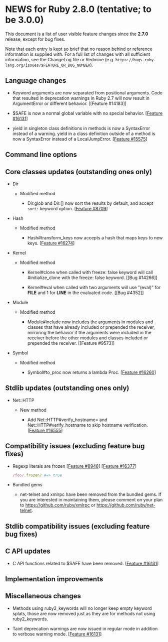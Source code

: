# NEWS for Ruby 2.8.0 (tentative; to be 3.0.0)

This document is a list of user visible feature changes
since the **2.7.0** release, except for bug fixes.

Note that each entry is kept so brief that no reason behind or reference
information is supplied with.  For a full list of changes with all
sufficient information, see the ChangeLog file or Redmine
(e.g. `https://bugs.ruby-lang.org/issues/$FEATURE_OR_BUG_NUMBER`).

## Language changes

* Keyword arguments are now separated from positional arguments.
  Code that resulted in deprecation warnings in Ruby 2.7 will now
  result in ArgumentError or different behavior. [[Feature #14183]]

* $SAFE is now a normal global variable with no special behavior.
  [[Feature #16131]]

* yield in singleton class definitions in methods is now a SyntaxError
  instead of a warning. yield in a class definition outside of a method
  is now a SyntaxError instead of a LocalJumpError.  [[Feature #15575]]

## Command line options

## Core classes updates (outstanding ones only)

* Dir

    * Modified method

        * Dir.glob and Dir.[] now sort the results by default, and
          accept `sort:` keyword option.  [[Feature #8709]]

* Hash

    * Modified method

        * Hash#transform_keys now accepts a hash that maps keys to new
          keys.  [[Feature #16274]]

* Kernel

    * Modified method

        * Kernel#clone when called with freeze: false keyword will call
          #initialize_clone with the freeze: false keyword.
          [[Bug #14266]]

        * Kernel#eval when called with two arguments will use "(eval)"
          for __FILE__ and 1 for __LINE__ in the evaluated code.
          [[Bug #4352]]

* Module

    * Modified method

        * Module#include now includes the arguments in modules and
          classes that have already included or prepended the receiver,
          mirroring the behavior if the arguments were included in the
          receiver before the other modules and classes included or
          prepended the receiver.  [[Feature #9573]]

* Symbol

    * Modified method

        * Symbol#to_proc now returns a lambda Proc.
          [[Feature #16260]]

## Stdlib updates (outstanding ones only)

* Net::HTTP

    * New method

        * Add Net::HTTP#verify_hostname= and Net::HTTP#verify_hostname
          to skip hostname verification.  [[Feature #16555]]

## Compatibility issues (excluding feature bug fixes)

* Regexp literals are frozen [[Feature #8948]] [[Feature #16377]]

    ```ruby
    /foo/.frozen? #=> true
    ```

* Bundled gems

    * net-telnet and xmlrpc have been removed from the bundled gems.
      If you are interested in maintaining them, please comment on
      your plan to https://github.com/ruby/xmlrpc
      or https://github.com/ruby/net-telnet.

## Stdlib compatibility issues (excluding feature bug fixes)

## C API updates

* C API functions related to $SAFE have been removed.
  [[Feature #16131]]

## Implementation improvements

## Miscellaneous changes

* Methods using ruby2_keywords will no longer keep empty keyword
  splats, those are now removed just as they are for methods not
  using ruby2_keywords.

* Taint deprecation warnings are now issued in regular mode in
  addition to verbose warning mode.  [[Feature #16131]]


[Feature #8709]:  https://bugs.ruby-lang.org/issues/8709
[Feature #8948]:  https://bugs.ruby-lang.org/issues/8948
[Feature #15575]: https://bugs.ruby-lang.org/issues/15575
[Feature #16131]: https://bugs.ruby-lang.org/issues/16131
[Feature #16260]: https://bugs.ruby-lang.org/issues/16260
[Feature #16274]: https://bugs.ruby-lang.org/issues/16274
[Feature #16377]: https://bugs.ruby-lang.org/issues/16377
[Feature #16555]: https://bugs.ruby-lang.org/issues/16555
